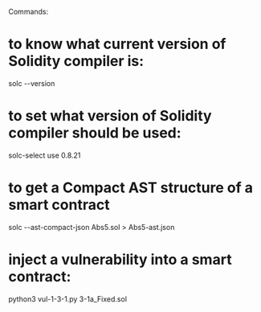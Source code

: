 Commands:

# to know what current version of Solidity compiler is:
solc --version 

# to set what version of Solidity compiler should be used:
solc-select use 0.8.21

# to get a Compact AST structure of a smart contract
solc --ast-compact-json Abs5.sol > Abs5-ast.json

# inject a vulnerability into a smart contract:
python3 vul-1-3-1.py 3-1a_Fixed.sol

